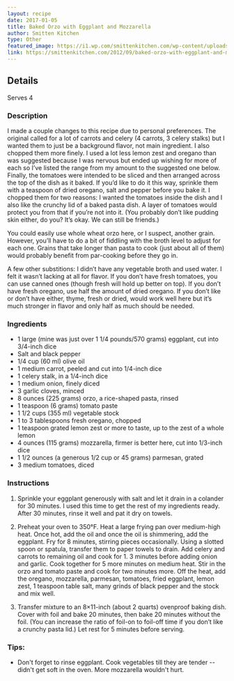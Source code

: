 ```yaml
---
layout: recipe
date: 2017-01-05
title: Baked Orzo with Eggplant and Mozzarella
author: Smitten Kitchen
type: Other
featured_image: https://i1.wp.com/smittenkitchen.com/wp-content/uploads//2012/09/baked-orzo-with-eggplant-and-mozz.jpg?fit=750%2C500&ssl=1
link: https://smittenkitchen.com/2012/09/baked-orzo-with-eggplant-and-mozzarella/
---
```

## Details
Serves 4
### Description

I made a couple changes to this recipe due to personal preferences. The original called for a lot of carrots and celery (4 carrots, 3 celery stalks) but I wanted them to just be a background flavor, not main ingredient. I also chopped them more finely. I used a lot less lemon zest and oregano than was suggested because I was nervous but ended up wishing for more of each so I’ve listed the range from my amount to the suggested one below. Finally, the tomatoes were intended to be sliced and then arranged across the top of the dish as it baked. If you’d like to do it this way, sprinkle them with a teaspoon of dried oregano, salt and pepper before you bake it. I chopped them for two reasons: I wanted the tomatoes inside the dish and I also like the crunchy lid of a baked pasta dish. A layer of tomatoes would protect you from that if you’re not into it. (You probably don’t like pudding skin either, do you? It’s okay. We can still be friends.)

You could easily use whole wheat orzo here, or I suspect, another grain. However, you’ll have to do a bit of fiddling with the broth level to adjust for each one. Grains that take longer than pasta to cook (just about all of them) would probably benefit from par-cooking before they go in.

A few other substitions: I didn’t have any vegetable broth and used water. I felt it wasn’t lacking at all for flavor. If you don’t have fresh tomatoes, you can use canned ones (though fresh will hold up better on top). If you don’t have fresh oregano, use half the amount of dried oregano. If you don’t like or don’t have either, thyme, fresh or dried, would work well here but it’s much stronger in flavor and only half as much should be needed.
### Ingredients
* 1 large (mine was just over 1 1/4 pounds/570 grams) eggplant, cut into 3/4-inch dice
* Salt and black pepper
* 1/4 cup (60 ml) olive oil
* 1 medium carrot, peeled and cut into 1/4-inch dice
* 1 celery stalk, in a 1/4-inch dice
* 1 medium onion, finely diced
* 3 garlic cloves, minced
* 8 ounces (225 grams) orzo, a rice-shaped pasta, rinsed
* 1 teaspoon (6 grams) tomato paste
* 1 1/2 cups (355 ml) vegetable stock
* 1 to 3 tablespoons fresh oregano, chopped
* 1 teaspoon grated lemon zest or more to taste, up to the zest of a whole lemon
* 4 ounces (115 grams) mozzarella, firmer is better here, cut into 1/3-inch dice
* 1 1/2 ounces (a generous 1/2 cup or 45 grams) parmesan, grated
* 3 medium tomatoes, diced

### Instructions
1. Sprinkle your eggplant generously with salt and let it drain in a colander for 30 minutes. I used this time to get the rest of my ingredients ready. After 30 minutes, rinse it well and pat it dry on towels.

1. Preheat your oven to 350°F. Heat a large frying pan over medium-high heat. Once hot, add the oil and once the oil is shimmering, add the eggplant. Fry for 8 minutes, stirring pieces occasionally. Using a slotted spoon or spatula, transfer them to paper towels to drain. Add celery and carrots to remaining oil and cook for 1. 3 minutes before adding onion and garlic. Cook together for 5 more minutes on medium heat. Stir in the orzo and tomato paste and cook for two minutes more. Off the heat, add the oregano, mozzarella, parmesan, tomatoes, fried eggplant, lemon zest, 1 teaspoon table salt, many grinds of black pepper and the stock and mix well.

1. Transfer mixture to an 8×11-inch (about 2 quarts) ovenproof baking dish. Cover with foil and bake 20 minutes, then bake 20 minutes without the foil. (You can increase the ratio of foil-on to foil-off time if you don’t like a crunchy pasta lid.) Let rest for 5 minutes before serving.

### Tips:
* Don't forget to rinse eggplant. Cook vegetables till they are tender -- didn't get soft in the oven. More mozzarella wouldn't hurt.